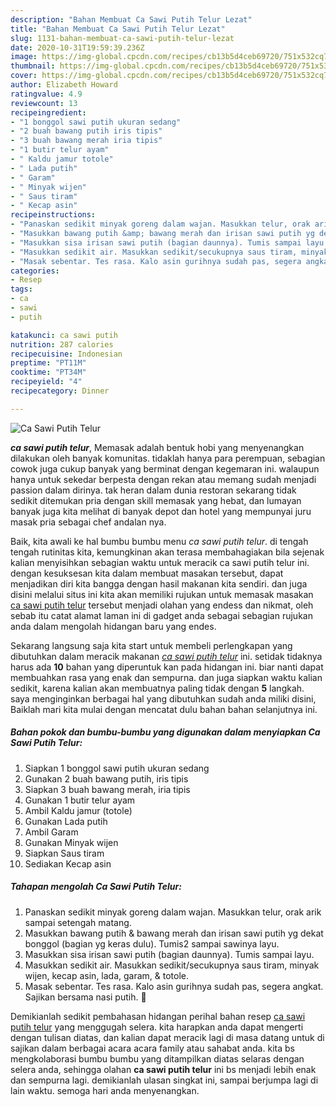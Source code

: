 ```yaml
---
description: "Bahan Membuat Ca Sawi Putih Telur Lezat"
title: "Bahan Membuat Ca Sawi Putih Telur Lezat"
slug: 1131-bahan-membuat-ca-sawi-putih-telur-lezat
date: 2020-10-31T19:59:39.236Z
image: https://img-global.cpcdn.com/recipes/cb13b5d4ceb69720/751x532cq70/ca-sawi-putih-telur-foto-resep-utama.jpg
thumbnail: https://img-global.cpcdn.com/recipes/cb13b5d4ceb69720/751x532cq70/ca-sawi-putih-telur-foto-resep-utama.jpg
cover: https://img-global.cpcdn.com/recipes/cb13b5d4ceb69720/751x532cq70/ca-sawi-putih-telur-foto-resep-utama.jpg
author: Elizabeth Howard
ratingvalue: 4.9
reviewcount: 13
recipeingredient:
- "1 bonggol sawi putih ukuran sedang"
- "2 buah bawang putih iris tipis"
- "3 buah bawang merah iria tipis"
- "1 butir telur ayam"
- " Kaldu jamur totole"
- " Lada putih"
- " Garam"
- " Minyak wijen"
- " Saus tiram"
- " Kecap asin"
recipeinstructions:
- "Panaskan sedikit minyak goreng dalam wajan. Masukkan telur, orak arik sampai setengah matang."
- "Masukkan bawang putih &amp; bawang merah dan irisan sawi putih yg dekat bonggol (bagian yg keras dulu). Tumis2 sampai sawinya layu."
- "Masukkan sisa irisan sawi putih (bagian daunnya). Tumis sampai layu."
- "Masukkan sedikit air. Masukkan sedikit/secukupnya saus tiram, minyak wijen, kecap asin, lada, garam, &amp; totole."
- "Masak sebentar. Tes rasa. Kalo asin gurihnya sudah pas, segera angkat. Sajikan bersama nasi putih. 🍴"
categories:
- Resep
tags:
- ca
- sawi
- putih

katakunci: ca sawi putih 
nutrition: 287 calories
recipecuisine: Indonesian
preptime: "PT11M"
cooktime: "PT34M"
recipeyield: "4"
recipecategory: Dinner

---
```



![Ca Sawi Putih Telur](https://img-global.cpcdn.com/recipes/cb13b5d4ceb69720/751x532cq70/ca-sawi-putih-telur-foto-resep-utama.jpg)

<b><i>ca sawi putih telur</i></b>, Memasak adalah bentuk hobi yang menyenangkan dilakukan oleh banyak komunitas. tidaklah hanya para perempuan, sebagian cowok juga cukup banyak yang berminat dengan kegemaran ini. walaupun hanya untuk sekedar berpesta dengan rekan atau memang sudah menjadi passion dalam dirinya. tak heran dalam dunia restoran sekarang tidak sedikit ditemukan pria dengan skill memasak yang hebat, dan lumayan banyak juga kita melihat di banyak depot dan hotel yang mempunyai juru masak pria sebagai chef andalan nya.

Baik, kita awali ke hal bumbu bumbu menu <i>ca sawi putih telur</i>. di tengah tengah rutinitas kita, kemungkinan akan terasa membahagiakan bila sejenak kalian menyisihkan sebagian waktu untuk meracik ca sawi putih telur ini. dengan kesuksesan kita dalam membuat masakan tersebut, dapat menjadikan diri kita bangga dengan hasil makanan kita sendiri. dan juga disini melalui situs ini kita akan memiliki rujukan untuk memasak masakan <u>ca sawi putih telur</u> tersebut menjadi olahan yang endess dan nikmat, oleh sebab itu catat alamat laman ini di gadget anda sebagai sebagian rujukan anda dalam mengolah hidangan baru yang endes.




Sekarang langsung saja kita start untuk membeli perlengkapan yang dibutuhkan dalam meracik makanan <u><i>ca sawi putih telur</i></u> ini. setidak tidaknya harus ada <b>10</b> bahan yang diperuntuk kan pada hidangan ini. biar nanti dapat membuahkan rasa yang enak dan sempurna. dan juga siapkan waktu kalian sedikit, karena kalian akan membuatnya paling tidak dengan <b>5</b> langkah. saya menginginkan berbagai hal yang dibutuhkan sudah anda miliki disini, Baiklah mari kita mulai dengan mencatat dulu bahan bahan selanjutnya ini.

<!--inarticleads1-->

##### Bahan pokok dan bumbu-bumbu yang digunakan dalam menyiapkan Ca Sawi Putih Telur:

1. Siapkan 1 bonggol sawi putih ukuran sedang
1. Gunakan 2 buah bawang putih, iris tipis
1. Siapkan 3 buah bawang merah, iria tipis
1. Gunakan 1 butir telur ayam
1. Ambil  Kaldu jamur (totole)
1. Gunakan  Lada putih
1. Ambil  Garam
1. Gunakan  Minyak wijen
1. Siapkan  Saus tiram
1. Sediakan  Kecap asin




<!--inarticleads2-->

##### Tahapan mengolah Ca Sawi Putih Telur:

1. Panaskan sedikit minyak goreng dalam wajan. Masukkan telur, orak arik sampai setengah matang.
1. Masukkan bawang putih &amp; bawang merah dan irisan sawi putih yg dekat bonggol (bagian yg keras dulu). Tumis2 sampai sawinya layu.
1. Masukkan sisa irisan sawi putih (bagian daunnya). Tumis sampai layu.
1. Masukkan sedikit air. Masukkan sedikit/secukupnya saus tiram, minyak wijen, kecap asin, lada, garam, &amp; totole.
1. Masak sebentar. Tes rasa. Kalo asin gurihnya sudah pas, segera angkat. Sajikan bersama nasi putih. 🍴




Demikianlah sedikit pembahasan hidangan perihal bahan resep <u>ca sawi putih telur</u> yang menggugah selera. kita harapkan anda dapat mengerti dengan tulisan diatas, dan kalian dapat meracik lagi di masa datang untuk di sajikan dalam berbagai acara acara family atau sahabat anda. kita bs mengkolaborasi bumbu bumbu yang ditampilkan diatas selaras dengan selera anda, sehingga olahan <b>ca sawi putih telur</b> ini bs menjadi lebih enak dan sempurna lagi. demikianlah ulasan singkat ini, sampai berjumpa lagi di lain waktu. semoga hari anda menyenangkan.
